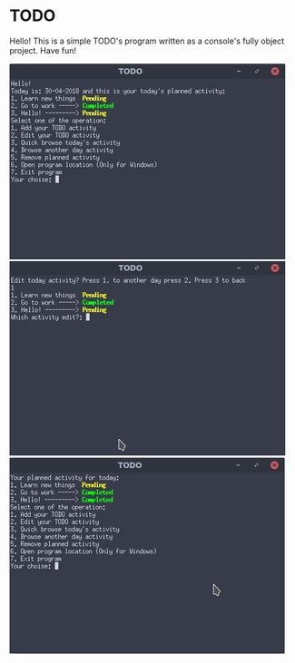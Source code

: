 # TODO
Hello! This is a simple TODO's program written as a console's fully object project. Have fun!

![alt text](https://github.com/Sedisan/TODO/blob/master/Screenshots/1.jpg)
![alt text](https://github.com/Sedisan/TODO/blob/master/Screenshots/2.jpg)
![alt text](https://github.com/Sedisan/TODO/blob/master/Screenshots/3.jpg)
